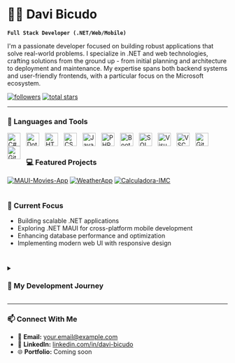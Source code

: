 # 👨‍💻 Davi Bicudo

**`Full Stack Developer (.NET/Web/Mobile)`**

I'm a passionate developer focused on building robust applications that solve real-world problems. I specialize in .NET and web technologies, crafting solutions from the ground up - from initial planning and architecture to deployment and maintenance. My expertise spans both backend systems and user-friendly frontends, with a particular focus on the Microsoft ecosystem.

<p align="left">
   <a href="https://github.com/DaviBicudoo?tab=followers">
      <img alt="followers" title="Follow me on Github" src="https://custom-icon-badges.demolab.com/github/followers/DaviBicudoo?color=236ad3&labelColor=1155ba&style=for-the-badge&logo=person-add&label=Follow&logoColor=white"/></a>
   <a href="https://github.com/DaviBicudoo?tab=repositories&sort=stargazers">
      <img alt="total stars" title="Total stars on GitHub" src="https://custom-icon-badges.demolab.com/github/stars/DaviBicudoo?color=55960c&style=for-the-badge&labelColor=488207&logo=star"/></a>
</p>

---

### 🧰 Languages and Tools

<img align="left" alt="C#" width="30px" style="padding-right:10px;" src="https://cdn.jsdelivr.net/gh/devicons/devicon/icons/csharp/csharp-original.svg"/>
<img align="left" alt="DotNet" width="30px" style="padding-right:10px;" src="https://cdn.jsdelivr.net/gh/devicons/devicon/icons/dot-net/dot-net-original.svg"/>
<img align="left" alt="HTML" width="30px" style="padding-right:10px;" src="https://cdn.jsdelivr.net/gh/devicons/devicon/icons/html5/html5-plain.svg" />
<img align="left" alt="CSS" width="30px" style="padding-right:10px;" src="https://cdn.jsdelivr.net/gh/devicons/devicon/icons/css3/css3-plain.svg" />
<img align="left" alt="JavaScript" width="30px" style="padding-right:10px;" src="https://cdn.jsdelivr.net/gh/devicons/devicon/icons/javascript/javascript-plain.svg" />
<img align="left" alt="PHP" width="30px" style="padding-right:10px;" src="https://cdn.jsdelivr.net/gh/devicons/devicon/icons/php/php-plain.svg" />
<img align="left" alt="Bootstrap" width="30px" style="padding-right:10px;" src="https://cdn.jsdelivr.net/gh/devicons/devicon/icons/bootstrap/bootstrap-plain.svg" />
<img align="left" alt="SQL" width="30px" style="padding-right:10px;" src="https://cdn.jsdelivr.net/gh/devicons/devicon/icons/microsoftsqlserver/microsoftsqlserver-plain.svg" />
<img align="left" alt="VisualStudio" width="30px" style="padding-right:10px;" src="https://cdn.jsdelivr.net/gh/devicons/devicon/icons/visualstudio/visualstudio-plain.svg" />
<img align="left" alt="VSCode" width="30px" style="padding-right:10px;" src="https://cdn.jsdelivr.net/gh/devicons/devicon/icons/vscode/vscode-original.svg" />
<img align="left" alt="Git" width="30px" style="padding-right:10px;" src="https://cdn.jsdelivr.net/gh/devicons/devicon/icons/git/git-original.svg" />
<img align="left" alt="GitHub" width="30px" style="padding-right:10px;" src="https://cdn.jsdelivr.net/gh/devicons/devicon/icons/github/github-original.svg" />
<br />

#

### 💻 Featured Projects

[![MAUI-Movies-App](https://github-readme-stats.vercel.app/api/pin/?username=DaviBicudoo&repo=MauiAppMyShopping&theme=dark)](https://github.com/DaviBicudoo/MauiAppMyShopping)
[![WeatherApp](https://github-readme-stats.vercel.app/api/pin/?username=DaviBicudoo&repo=WeatherMauiApp&theme=dark)](https://github.com/DaviBicudoo/WeatherMauiApp)
[![Calculadora-IMC](https://github-readme-stats.vercel.app/api/pin/?username=DaviBicudoo&repo=WebApplicationMVC&theme=dark)](https://github.com/DaviBicudoo/WebApplicationMVC)

#

### 🚀 Current Focus

- Building scalable .NET applications
- Exploring .NET MAUI for cross-platform mobile development
- Enhancing database performance and optimization
- Implementing modern web UI with responsive design

#

<details>
 <summary><h3>🧩 My Development Journey</h3></summary>
   My passion for programming began with web development, where I learned the fundamentals of HTML, CSS, and JavaScript. As I grew as a developer, I discovered the power of C# and the .NET ecosystem, which has since become my primary focus.

   I've worked on a variety of projects, from mobile applications using .NET MAUI to web applications with PHP and Bootstrap. Each project has been an opportunity to solve unique problems and expand my technical skillset.

   I believe in clean, maintainable code and am constantly learning new technologies and methodologies to improve my craft. My goal is to create software that not only works efficiently but also provides an excellent user experience.
</details>

---

### 📫 Connect With Me

- 📧 **Email:** your.email@example.com
- 💼 **LinkedIn:** [linkedin.com/in/davi-bicudo](https://linkedin.com/in/davi-bicudo)
- 🌐 **Portfolio:** Coming soon
